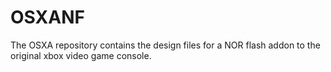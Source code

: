 # OSXANF
The OSXA repository contains the design files for a NOR flash addon to the original xbox video game console. 
